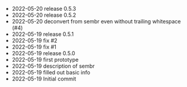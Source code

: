 - 2022-05-20	release 0.5.3
- 2022-05-20	release 0.5.2
- 2022-05-20	deconvert from sembr even without trailing whitespace (#4)
- 2022-05-19	release 0.5.1
- 2022-05-19	fix #2
- 2022-05-19	fix #1
- 2022-05-19	release 0.5.0
- 2022-05-19	first prototype
- 2022-05-19	description of sembr
- 2022-05-19	filled out basic info
- 2022-05-19	Initial commit
